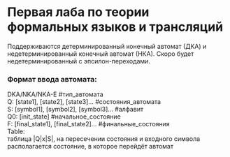 # Первая лаба по теории формальных языков и трансляций
Поддерживаются детерминированный конечный автомат (ДКА) и недетерминированный конечный автомат (НКА). 
Скоро будет недетерминированный с эпсилон-переходами.  
### Формат ввода автомата:  
DKA/NKA/NKA-E #тип_автомата  
Q: [state1], [state2], [state3]... #состояния_автомата  
S: [symbol1], [symbol2], [symbol3]... #алфавит  
Q0: [init_state] #начальное_состояние  
F: [final_state1], [final_state2]... #финальные_состояния   
Table:  
таблица |Q|x|S|, на пересечении состояния и входного символа располагается состояние, в которое перейдёт автомат
